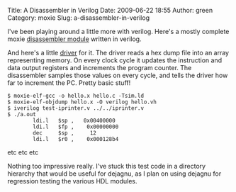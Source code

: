 Title: A Disassembler in Verilog
Date: 2009-06-22 18:55
Author: green
Category: moxie
Slug: a-disassembler-in-verilog

I've been playing around a little more with verilog. Here's a mostly
complete moxie [disassembler module][] written in verilog.

And here's a little [driver][] for it. The driver reads a hex dump file
into an array representing memory. On every clock cycle it updates the
instruction and data output registers and increments the program
counter. The disassembler samples those values on every cycle, and tells
the driver how far to increment the PC. Pretty basic stuff!

    $ moxie-elf-gcc -o hello.x hello.c -Tsim.ld
    $ moxie-elf-objdump hello.x -O verilog hello.vh
    $ iverilog test-iprinter.v ../../iprinter.v
    $ ./a.out
            ldi.l   $sp ,   0x00400000
            ldi.l   $fp ,    0x00000000
            dec     $sp ,     12
            ldi.l   $r0 ,    0x000128b4

etc etc etc

Nothing too impressive really. I've stuck this test code in a directory
hierarchy that would be useful for dejagnu, as I plan on using dejagnu
for regression testing the various HDL modules.

  [disassembler module]: http://github.com/atgreen/moxiedev/blob/fb57efc73e47e451f18951d274c41ccda337c112/moxie/rtl/verilog/iprinter.v
  [driver]: http://github.com/atgreen/moxiedev/blob/fb57efc73e47e451f18951d274c41ccda337c112/moxie/rtl/verilog/testsuite/moxie.modules/test-iprinter.v
